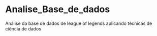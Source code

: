 # Analise_Base_de_dados
Análise da base de dados de league of legends aplicando técnicas de ciência de dados
